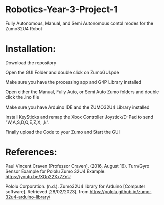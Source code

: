 # Robotics-Year-3-Project-1
Fully Autonomous, Manual, and Semi Autonomous contol modes for the Zumo32U4 Robot

# Installation:
Download the repository

Open the GUI Folder and double click on ZumoGUI.pde

Make sure you have the processing app and G4P Library installed

Open either the Manual, Fully Auto, or Semi Auto Zumo folders and double click the .ino file

Make sure you have Arduino IDE and the ZUMO32U4 Library installed

Install KeySticks and remap the Xbox Controller Joystick/D-Pad to send "W,A,S,D,Q,E,Z,X, ,k".

Finally upload the Code to your Zumo and Start the GUI

# References:
Paul Vincent Craven [Professor Craven]. (2016, August 16). Turn/Gyro Sensor Example for Pololu Zumo 32U4 Example.
https://youtu.be/XOp22Xx7ZnU

Pololu Corporation. (n.d.). Zumo32U4 library for Arduino [Computer software]. Retrieved [28/02/2023], from https://pololu.github.io/zumo-32u4-arduino-library/
